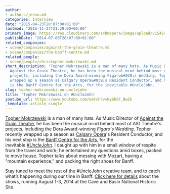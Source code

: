 ```yaml
---
author:
- authors/jenna.md
categories: Interview
date: "2015-04-23T20:07:00+01:00"
lastmod: "2016-11-27T21:29:00+00:00"
primary_image: https://res.cloudinary.com/schmopera/image/upload/v1545409169/media/webhook-uploads/1429816086981/Topher.jpg.jpg
publishDate: "2014-07-06T20:07:00+01:00"
related_companies:
- scene/companies/against-the-grain-theatre.md
- scene/companies/the-banff-centre.md
related_people:
- scene/people/christopher-mokrzewski.md
short_description: 'Topher Mokrzewski is a man of many hats. As Music Director of
  Against the Grain Theatre, he has been the musical mind behind most of AtG Theatre&#039;s
  projects, including the Dora Award-winning Figaro&#039;s Wedding. Topher recently
  wrapped up a season as Calgary Opera&#039;s Resident Conductor, and his next stop
  is the Banff Centre for the Arts, for the inevitable #UncleJohn. '
slug: topher-mokrzewski-on-unclejohn
title: 'Topher Mokrzewski on #UncleJohn'
youtube_url: https://www.youtube.com/watch?v=NyGhSF_BwZk
_template: article_single
---
```


[Topher Mokrzewski](http://www.christophermokrzewski.com/Home/Christopher_Mokrzewski.html) is a man of many hats. As Music Director of [Against the Grain Theatre](http://againstthegraintheatre.com/), he has been the musical mind behind most of AtG Theatre's projects, including the Dora Award-winning _Figaro's Wedding_. Topher recently wrapped up a season as [Calgary Opera](http://www.calgaryopera.com/)'s Resident Conductor, and his next stop is the [Banff Centre for the Arts](https://www.facebook.com/events/1494928980723400/), for the inevitable [_#UncleJohn_](https://www.facebook.com/events/1494928980723400/). I caught up with him in a small window of respite from the travel and work; he entertained my questions amid boxes, packed to move house. Topher talks about messing with Mozart, having a "mountain experience," and packing the right shoes for Banff.

Stay tuned to meet the rest of the #UncleJohn creative team, and to catch what’s happening during our time in Banff. [Click here for details](https://www.facebook.com/events/1494928980723400/) about the shows, running August 1-3, 2014 at the Cave and Basin National Historic Site.
